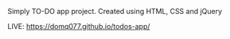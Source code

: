 Simply TO-DO app project. Created using HTML, CSS and jQuery 

LIVE:
https://domq077.github.io/todos-app/
